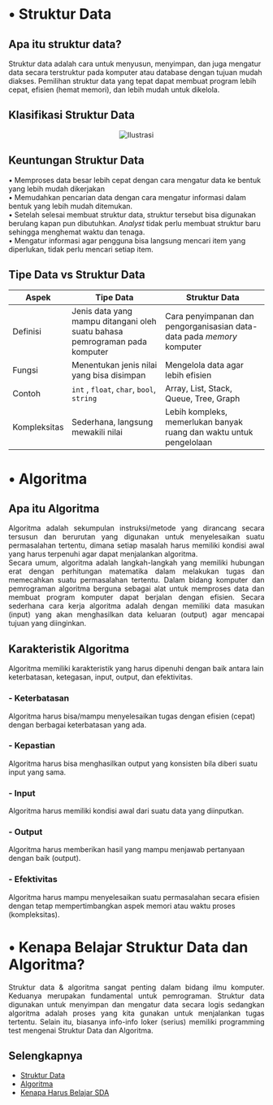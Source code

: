 # • Struktur Data
## Apa itu struktur data?

Struktur data adalah cara untuk menyusun, menyimpan, dan juga mengatur data secara terstruktur pada komputer atau database dengan tujuan mudah diakses. Pemilihan struktur data yang tepat dapat membuat program lebih cepat, efisien (hemat memori), dan lebih mudah untuk dikelola.  


## Klasifikasi Struktur Data

<center>
<img src="https://www.barajacoding.or.id/wp-content/uploads/2023/05/image-10.png" alt="Ilustrasi">
</center>

## Keuntungan Struktur Data
• Memproses data besar lebih cepat dengan cara mengatur data ke bentuk yang lebih mudah dikerjakan <br>
• Memudahkan pencarian data dengan cara mengatur informasi dalam bentuk yang lebih mudah ditemukan.<br>
• Setelah selesai membuat struktur data, struktur tersebut bisa digunakan berulang kapan pun dibutuhkan. *Analyst* tidak perlu membuat struktur baru sehingga menghemat waktu dan tenaga. <br>
• Mengatur informasi agar pengguna bisa langsung mencari item yang diperlukan, tidak perlu mencari setiap item. <br>

## Tipe Data vs Struktur Data

Aspek   | Tipe Data     | Struktur Data |
----------| ------------  | ----------    |
Definisi | Jenis data yang mampu ditangani oleh suatu bahasa pemrograman pada komputer | Cara penyimpanan dan pengorganisasian data-data pada *memory* komputer |
Fungsi | Menentukan jenis nilai yang bisa disimpan | Mengelola data agar lebih efisien |
| Contoh| `int` , `float`, `char`, `bool`, `string`        | Array, List, Stack, Queue, Tree, Graph
| Kompleksitas | Sederhana, langsung mewakili nilai| Lebih kompleks, memerlukan banyak ruang dan waktu untuk pengelolaan |

# • Algoritma

## Apa itu Algoritma

<p align="justify"> Algoritma adalah sekumpulan instruksi/metode yang dirancang secara tersusun dan berurutan yang digunakan untuk menyelesaikan suatu permasalahan tertentu, dimana setiap masalah harus memiliki kondisi awal yang harus terpenuhi agar dapat menjalankan algoritma. <br> 
Secara umum, algoritma adalah langkah-langkah yang memiliki hubungan erat dengan perhitungan matematika dalam melakukan tugas dan memecahkan suatu permasalahan tertentu. Dalam bidang komputer dan pemrograman algoritma berguna sebagai alat untuk memproses data dan membuat program komputer dapat berjalan dengan efisien. Secara sederhana cara kerja algoritma adalah dengan memiliki data masukan (input)  yang akan menghasilkan data keluaran (output) agar mencapai tujuan yang diinginkan. </p>

## Karakteristik Algoritma
Algoritma memiliki karakteristik yang harus dipenuhi dengan baik antara lain keterbatasan, ketegasan, input, output, dan efektivitas.

### - Keterbatasan
Algoritma harus bisa/mampu menyelesaikan tugas dengan efisien (cepat) dengan berbagai keterbatasan yang ada.
### - Kepastian
Algoritma harus bisa menghasilkan output yang konsisten bila diberi suatu input yang sama.
### - Input
Algoritma harus memiliki kondisi awal dari suatu data  yang diinputkan.
### - Output
Algoritma harus memberikan hasil yang mampu menjawab pertanyaan dengan baik (output).
### - Efektivitas
Algoritma harus mampu menyelesaikan suatu permasalahan secara efisien dengan tetap mempertimbangkan aspek memori atau waktu proses (kompleksitas).

# • Kenapa Belajar Struktur Data dan Algoritma?

<p align="justify"> Struktur data & algoritma sangat penting dalam bidang ilmu komputer. Keduanya merupakan fundamental untuk pemrograman. Struktur data digunakan untuk menyimpan dan mengatur data secara logis sedangkan algoritma adalah proses yang kita gunakan untuk menjalankan tugas tertentu. Selain itu, biasanya info-info loker (serius) memiliki programming test mengenai Struktur Data dan Algoritma. </p>



## Selengkapnya
- [Struktur Data](https://www.revou.co/kosakata/struktur-data)
- [Algoritma](https://it.telkomuniversity.ac.id/algoritma-adalah/)
- [Kenapa Harus Belajar SDA](https://www.masaischool.com/blog/5-reasons-why-you-should-learn-data-structures-and-algorithms/) 